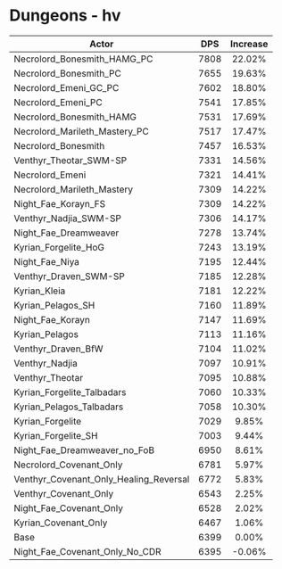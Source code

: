 # Dungeons - hv
| Actor | DPS | Increase |
|---|:---:|:---:|
|Necrolord_Bonesmith_HAMG_PC|7808|22.02%|
|Necrolord_Bonesmith_PC|7655|19.63%|
|Necrolord_Emeni_GC_PC|7602|18.80%|
|Necrolord_Emeni_PC|7541|17.85%|
|Necrolord_Bonesmith_HAMG|7531|17.69%|
|Necrolord_Marileth_Mastery_PC|7517|17.47%|
|Necrolord_Bonesmith|7457|16.53%|
|Venthyr_Theotar_SWM-SP|7331|14.56%|
|Necrolord_Emeni|7321|14.41%|
|Necrolord_Marileth_Mastery|7309|14.22%|
|Night_Fae_Korayn_FS|7309|14.22%|
|Venthyr_Nadjia_SWM-SP|7306|14.17%|
|Night_Fae_Dreamweaver|7278|13.74%|
|Kyrian_Forgelite_HoG|7243|13.19%|
|Night_Fae_Niya|7195|12.44%|
|Venthyr_Draven_SWM-SP|7185|12.28%|
|Kyrian_Kleia|7181|12.22%|
|Kyrian_Pelagos_SH|7160|11.89%|
|Night_Fae_Korayn|7147|11.69%|
|Kyrian_Pelagos|7113|11.16%|
|Venthyr_Draven_BfW|7104|11.02%|
|Venthyr_Nadjia|7097|10.91%|
|Venthyr_Theotar|7095|10.88%|
|Kyrian_Forgelite_Talbadars|7060|10.33%|
|Kyrian_Pelagos_Talbadars|7058|10.30%|
|Kyrian_Forgelite|7029|9.85%|
|Kyrian_Forgelite_SH|7003|9.44%|
|Night_Fae_Dreamweaver_no_FoB|6950|8.61%|
|Necrolord_Covenant_Only|6781|5.97%|
|Venthyr_Covenant_Only_Healing_Reversal|6772|5.83%|
|Venthyr_Covenant_Only|6543|2.25%|
|Night_Fae_Covenant_Only|6528|2.02%|
|Kyrian_Covenant_Only|6467|1.06%|
|Base|6399|0.00%|
|Night_Fae_Covenant_Only_No_CDR|6395|-0.06%|
